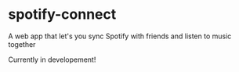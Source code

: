 # spotify-connect
A web app that let's you sync Spotify with friends and listen to music together

Currently in developement!
